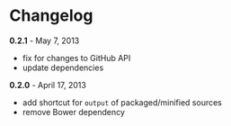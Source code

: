 # Changelog

**0.2.1** - May 7, 2013
* fix for changes to GitHub API
* update dependencies

**0.2.0** - April 17, 2013
* add shortcut for `output` of packaged/minified sources
* remove Bower dependency